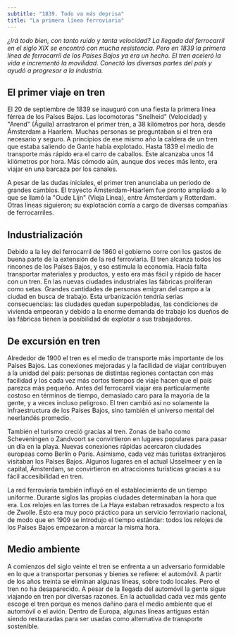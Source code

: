 ```yaml
---
subtitle: "1839. Todo va más deprisa"
title: "La primera línea ferroviaria"
---
```


_¿Irá todo bien, con tanto ruido y tanta velocidad? La llegada del
ferrocarril en el siglo XIX se encontró con mucha resistencia. Pero en
1839 la primera línea de ferrocarril de los Países Bajos ya era un
hecho. El tren aceleró la vida e incrementó la movilidad. Conectó las
diversas partes del país y ayudó a progresar a la industria._

## El primer viaje en tren

El 20 de septiembre de 1839 se inauguró con una fiesta la primera línea
férrea de los Países Bajos. Las locomotoras "Snelheid" (Velocidad) y
"Arend" (Águila) arrastraron el primer tren, a 38 kilómetros por hora,
desde Ámsterdam a Haarlem. Muchas personas se preguntaban si el tren era
necesario y seguro. A principios de ese mismo año la caldera de un tren
que estaba saliendo de Gante había explotado. Hasta 1839 el medio de
transporte más rápido era el carro de caballos. Este alcanzaba unos 14
kilómetros por hora. Más cómodo aún, aunque dos veces más lento, era
viajar en una barcaza por los canales.

A pesar de las dudas iniciales, el primer tren anunciaba un periodo de
grandes cambios. El trayecto Ámsterdam-Haarlem fue pronto ampliado a lo
que se llamó la "Oude Lijn" (Vieja Línea), entre Ámsterdam y Rotterdam.
Otras líneas siguieron; su explotación corría a cargo de diversas
compañías de ferrocarriles.

## Industrialización

Debido a la ley del ferrocarril de 1860 el gobierno corre con los gastos
de buena parte de la extensión de la red ferroviaria. El tren alcanza
todos los rincones de los Países Bajos, y eso estimula la economía.
Hacía falta transportar materiales y productos, y esto era más fácil y
rápido de hacer con un tren. En las nuevas ciudades industriales las
fábricas proliferan como setas. Grandes cantidades de personas emigran
del campo a la ciudad en busca de trabajo. Esta urbanización tendría
serias consecuencias: las ciudades quedan superpobladas, las condiciones
de vivienda empeoran y debido a la enorme demanda de trabajo los dueños
de las fábricas tienen la posibilidad de explotar a sus trabajadores.

## De excursión en tren

Alrededor de 1900 el tren es el medio de transporte más importante de
los Países Bajos. Las conexiones mejoradas y la facilidad de viajar
contribuyen a la unidad del país: personas de distintas regiones
contactan con más facilidad y los cada vez más cortos tiempos de viaje
hacen que el país parezca más pequeño. Antes del ferrocarril viajar era
particularmente costoso en términos de tiempo, demasiado caro para la
mayoría de la gente, y a veces incluso peligroso. El tren cambió así no
solamente la infraestructura de los Países Bajos, sino también el
universo mental del neerlandés promedio.

También el turismo creció gracias al tren. Zonas de baño como
Scheveningen o Zandvoort se convirtieron en lugares populares para pasar
un día en la playa. Nuevas conexiones rápidas acercaron ciudades
europeas como Berlín o París. Asimismo, cada vez más turistas
extranjeros visitaban los Países Bajos. Algunos lugares en el actual
IJsselmeer y en la capital, Ámsterdam, se convirtieron en atracciones
turísticas gracias a su fácil accesibilidad en tren.

La red ferroviaria también influyó en el establecimiento de un tiempo
uniforme. Durante siglos las propias ciudades determinaban la hora que
era. Los relojes en las torres de La Haya estaban retrasados respecto a
los de Zwolle. Esto era muy poco práctico para un servicio ferroviario
nacional, de modo que en 1909 se introdujo el tiempo estándar: todos los
relojes de los Países Bajos empezaron a marcar la misma hora.

## Medio ambiente

A comienzos del siglo veinte el tren se enfrenta a un adversario
formidable en lo que a transportar personas y bienes se refiere: el
automóvil. A partir de los años treinta se eliminan algunas líneas,
sobre todo locales. Pero el tren no ha desaparecido. A pesar de la
llegada del automóvil la gente sigue viajando en tren por diversas
razones. En la actualidad cada vez más gente escoge el tren porque es
menos dañino para el medio ambiente que el automóvil o el avión. Dentro
de Europa, algunas líneas antiguas están siendo restauradas para ser
usadas como alternativa de transporte sostenible.
